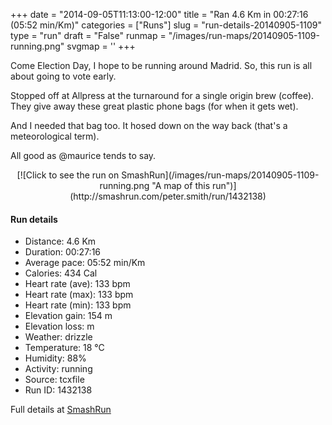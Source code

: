+++
date = "2014-09-05T11:13:00-12:00"
title = "Ran 4.6 Km in 00:27:16 (05:52 min/Km)"
categories = ["Runs"]
slug = "run-details-20140905-1109"
type = "run"
draft = "False"
runmap = "/images/run-maps/20140905-1109-running.png"
svgmap = '<polyline points="100 86, 92 93, 71 91, 57 71, 42 64, 19 52, 18 48, 6 28, 0 7, 6 26, 10 34, 12 40, 21 53, 31 56, 33 58, 56 71, 67 87, 71 91, 92 94, 96 92, 98 85">'
+++

Come Election Day, I hope to be running around Madrid. So, this run is all about going to vote early. 

Stopped off at Allpress at the turnaround for a single origin brew (coffee). They give away these great plastic phone bags (for when it gets wet). 

And I needed that bag too. It hosed down on the way back (that's a meteorological term). 

All good as @maurice tends to say. 



<!--more-->

<center>
[![Click to see the run on SmashRun](/images/run-maps/20140905-1109-running.png "A map of this run")](http://smashrun.com/peter.smith/run/1432138)
</center>

#### Run details

* Distance: 4.6 Km
* Duration: 00:27:16
* Average pace: 05:52 min/Km
* Calories: 434 Cal
* Heart rate (ave): 133 bpm
* Heart rate (max): 133 bpm
* Heart rate (min): 133 bpm
* Elevation gain: 154 m
* Elevation loss:  m
* Weather: drizzle
* Temperature: 18 &deg;C
* Humidity: 88%
* Activity: running
* Source: tcxfile
* Run ID: 1432138

Full details at [SmashRun](http://smashrun.com/peter.smith/run/1432138)